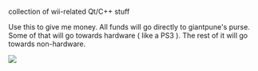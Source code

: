 collection of wii-related Qt/C++ stuff





















Use this to give me money.  All funds will go directly to giantpune's purse.  Some of that will go towards hardware ( like a PS3 ).  The rest of it will go towards non-hardware.

[![](https://www.paypal.com/en_US/i/btn/btn_donate_SM.gif)](https://www.paypal.com/cgi-bin/webscr?cmd=_donations&business=W9FP9ZCBWFQYQ&lc=US&item_name=giantpune&currency_code=USD&bn=PP%2dDonationsBF%3abtn_donate_SM%2egif%3aNonHosted)
